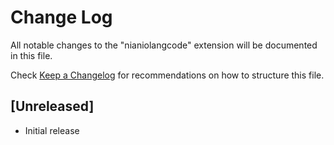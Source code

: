 # Change Log
All notable changes to the "nianiolangcode" extension will be documented in this file.

Check [Keep a Changelog](http://keepachangelog.com/) for recommendations on how to structure this file.

## [Unreleased]
- Initial release